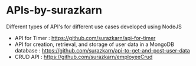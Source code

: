 # APIs-by-surazkarn
Different types of API's for different use cases developed using NodeJS

- API for Timer : https://github.com/surazkarn/api-for-timer
- API for creation, retrieval, and storage of user data in a MongoDB database : https://github.com/surazkarn/api-to-get-and-post-user-data
- CRUD API : https://github.com/surazkarn/employeeCrud

